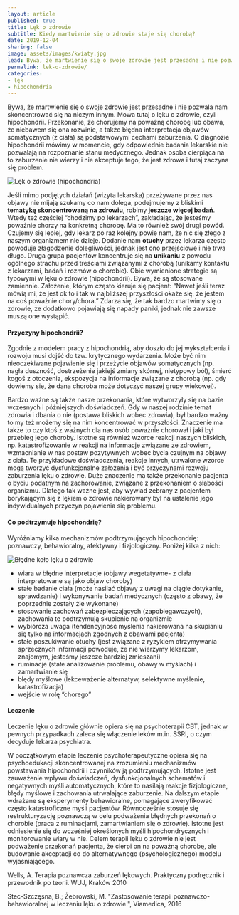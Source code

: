 ```yaml
---
layout: article
published: true
title: Lęk o zdrowie
subtitle: Kiedy martwienie się o zdrowie staje się chorobą?
date: 2019-12-04
sharing: false
image: assets/images/kwiaty.jpg
lead: Bywa, że martwienie się o swoje zdrowie jest przesadne i nie pozwala nam skoncentrować się na niczym innym.
permalink: lek-o-zdrowie/
categories:
- lęk
- hipochondria
---
```


Bywa, że martwienie się o swoje zdrowie jest przesadne i nie pozwala nam skoncentrować się na niczym innym. Mowa tutaj o
lęku o zdrowie, czyli hipochondrii. Przekonanie, że chorujemy na poważną chorobę lub obawa, że niebawem się ona rozwinie,
a także błędna interpretacja objawów somatycznych (z ciała) są podstawowymi cechami zaburzenia. O diagnozie hipochondrii
mówimy w momencie, gdy odpowiednie badania lekarskie nie pozwalają na rozpoznanie stanu medycznego. Jednak osoba cierpiąca
na to zaburzenie nie wierzy i nie akceptuje tego, że jest zdrowa i tutaj zaczyna się problem.

<img src="{{root_url}}/assets/images/przeszkody.jpg" alt="Lęk o zdrowie (hipochondria)" />

Jeśli mimo podjętych działań (wizyta lekarska) przeżywane przez nas objawy nie mijają szukamy co nam dolega, podejmujemy
z bliskimi **tematykę skoncentrowaną na zdrowiu**, robimy **jeszcze więcej badań**. Wtedy też częściej “chodzimy po lekarzach”,
zakładając, że jesteśmy poważnie chorzy na konkretną chorobę. Ma to również swój drugi powód. Czujemy się lepiej, gdy lekarz
po raz kolejny powie nam, że nic się złego z naszym organizmem nie dzieje. Dodanie nam **otuchy** przez lekarza często powoduje
złagodzenie dolegliwości, jednak jest ono przejściowe i nie trwa długo. Druga grupa pacjentów koncentruje się na **unikaniu**
z powodu ogólnego strachu przed treściami związanymi z chorobą (unikamy kontaktu z lekarzami, badań i rozmów o chorobie).
Obie wymienione strategie są typowymi w lęku o zdrowie (hipochondrii). Bywa, że są stosowane zamiennie. Założenie, którym
często kieruje się pacjent: “Nawet jeśli teraz mówią mi, że jest ok to i tak w najbliższej przyszłości okaże się, że jestem
na coś poważnie chory/chora.” Zdarza się, że tak bardzo martwimy się o zdrowie, że dodatkowo pojawiają się napady paniki,
jednak nie zawsze muszą one wystąpić.

#### Przyczyny hipochondrii?

Zgodnie z modelem pracy z hipochondrią, aby doszło do jej wykształcenia i rozwoju musi dojść do tzw. krytycznego wydarzenia.
Może być nim nieoczekiwane pojawienie się i przeżycie  objawów somatycznych (np. nagła duszność, dostrzeżenie jakiejś zmiany
skórnej, nietypowy ból), śmierć kogoś z otoczenia, ekspozycja na informacje związane z chorobą (np. gdy dowiemy się, że dana
choroba może dotyczyć naszej grupy wiekowej).

Bardzo ważne są także nasze przekonania, które wytworzyły się na bazie wczesnych i późniejszych doświadczeń. Gdy w naszej rodzinie
temat zdrowia i dbania o nie (postawa bliskich wobec zdrowia), był bardzo ważny to my też możemy się na nim koncentrować w
przyszłości. Znaczenie ma także to czy ktoś z ważnych dla nas osób poważnie chorował i jaki był przebieg jego choroby.
Istotne są również wzorce reakcji naszych bliskich, np. katastrofizowanie w reakcji na informacje związane ze zdrowiem,
wzmacnianie w nas postaw pozytywnych wobec bycia czujnym na objawy z ciała. Te przykładowe doświadczenia, reakcje innych,
utrwalone wzorce mogą tworzyć dysfunkcjonalne założenia i być przyczynami rozwoju zaburzenia lęku o zdrowie. Duże znaczenie
ma także przekonanie pacjenta o byciu podatnym na zachorowanie, związane z przekonaniem o słabości organizmu. Dlatego tak ważne
jest, aby wywiad zebrany z pacjentem borykającym się z lękiem o zdrowie nakierowany był na ustalenie jego indywidualnych przyczyn
pojawienia się problemu.

#### Co podtrzymuje hipochondrię?

Wyróżniamy kilka mechanizmów podtrzymujących hipochondrię: poznawczy, behawioralny, afektywny i fizjologiczny. Poniżej kilka z nich:

<img src="{{root_url}}/assets/images/bledne-kolo-leku-o-zdrowie.png" alt="Błędne koło lęku o zdrowie" />

* wiara w błędne interpretacje (objawy wegetatywne- z ciała interpretowane są jako objaw choroby)
* stałe badanie ciała (może nasilać objawy z uwagi na ciągłe dotykanie, sprawdzanie) i wykonywanie badań medycznych (często z obawy, że poprzednie zostały źle wykonane)
* stosowanie zachowań zabezpieczających (zapobiegawczych), zachowania te podtrzymują skupienie na organizmie
* wybiórcza uwaga (tendencyjność myślenia nakierowana na skupianiu się tylko na informacjach zgodnych z obawami pacjenta)
* stałe poszukiwanie otuchy (jest związane z ryzykiem otrzymywania sprzecznych informacji powoduje, że  nie wierzymy lekarzom, znajomym, jesteśmy jeszcze bardziej zmieszani)
* ruminacje (stałe analizowanie problemu, obawy w myślach) i zamartwianie się
* błędy myślowe (lekceważenie alternatyw, selektywne myślenie, katastrofizacja)
* wejście w rolę “chorego”

#### Leczenie

Leczenie lęku o zdrowie głównie opiera się na psychoterapii CBT, jednak w pewnych przypadkach zaleca się włączenie leków
m.in. SSRI, o czym decyduje lekarza psychiatra.

W początkowym etapie leczenie psychoterapeutyczne opiera się na psychoedukacji skoncentrowanej na zrozumieniu mechanizmów
powstawania hipochondrii i czynników ją podtrzymujących. Istotne jest zauważenie wpływu doświadczeń, dysfunkcjonalnych schematów i negatywnych
myśli automatycznych, które to nasilają reakcje fizjologiczne, błędy myślowe i zachowania utrwalające zaburzenie. Na dalszym
etapie wdrażane są eksperymenty behawioralne, pomagające zweryfikować często katastroficzne myśli pacjentów. Równocześnie
stosuje się restrukturyzację poznawczą w celu podważenia błędnych przekonań o chorobie (praca z ruminacjami, zamartwianiem
się o zdrowie). Istotne jest odniesienie się do wcześniej określonych myśli hipochondrycznych i monitorowanie wiary w nie.
Celem terapii lęku o zdrowie nie jest podważenie przekonań pacjenta, że cierpi on na poważną chorobę, ale budowanie akceptacji
co do alternatywnego (psychologicznego) modelu wyjaśniającego.

Wells, A. Terapia poznawcza zaburzeń lękowych. Praktyczny podręcznik
i przewodnik po teorii. WUJ, Kraków 2010

Stec-Szczęsna, B.; Żebrowski, M. "Zastosowanie terapii poznawczo-behawioralnej w leczeniu lęku o zdrowie.", Viamedica, 2016

